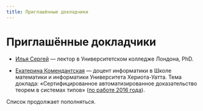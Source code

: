 ```yaml
---
title: Приглашённые докладчики
---
```


# Приглашённые докладчики

* [Илья Сергей](http://ilyasergey.net/) — лектор в Университетском колледже Лондона, PhD.

* [Екатерина Комендантская](http://www.macs.hw.ac.uk/~ek19/) — доцент информатики в Школе математики и информатики Университета Хериота-Уатта. Тема доклада: «Сертифицированное автоматизированное доказательство теорем в системах типов» ([по работе 2016 года](https://arxiv.org/abs/1511.09394)).

Список продолжает пополняться.
